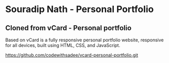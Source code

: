 # Souradip Nath - Personal Portfolio
## Cloned from vCard - Personal portfolio

Based on vCard is a fully responsive personal portfolio website, responsive for all devices, built using HTML, CSS, and JavaScript.

https://github.com/codewithsadee/vcard-personal-portfolio.git
